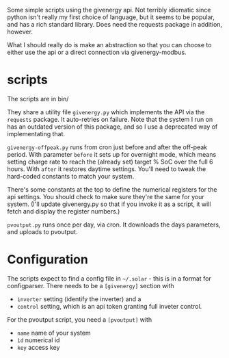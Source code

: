 Some simple scripts using the givenergy api. Not terribly idiomatic since python isn't really my first choice of language, but it seems to be popular, and has a rich standard library. Does need the requests package in addition, however.

What I should really do is make an abstraction so that you can choose to either use the api or a direct connection via givenergy-modbus.

# scripts
The scripts are in bin/

They share a utility file `givenergy.py` which implements the API via the `requests` package. It auto-retries on failure. Note that the system I run on has an outdated version of this package, and so I use a deprecated way of implementating that.

`givenergy-offpeak.py` runs from cron just before and after the off-peak period. With parameter `before` it sets up for overnight mode, which means setting charge rate to reach the (already set) target % SoC  over the full 6 hours. With `after` it restores daytime settings. You'll need to tweak the hard-coded constants to match your system.

There's some constants at the top to define the numerical registers for the api settings. You should check to make sure they're the same for your system. (I'll update givenergy.py so that if you invoke it as a script, it will fetch and display the register numbers.)

`pvoutput.py` runs once per day, via cron. It downloads the days parameters, and uploads to pvoutput.

# Configuration
The scripts expect to find a config file in `~/.solar`  - this is in a format for configparser.
There needs to be a `[givenergy]` section with
 - `inverter` setting (identify the inverter) and a
 - `control` setting, which is an api token granting full inveter control. 

For the pvoutput script, you need a `[pvoutput]` with
 - `name` name of your system
 - `ìd` numerical id
 - `key` access key
